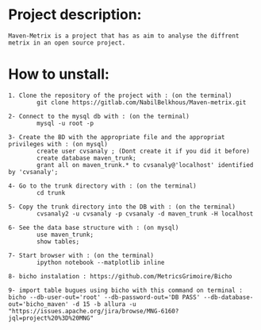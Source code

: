 # Project description:
	Maven-Metrix is a project that has as aim to analyse the diffrent metrix in an open source project.

# How to unstall:

	1. Clone the repository of the project with : (on the terminal)
			git clone https://gitlab.com/NabilBelkhous/Maven-metrix.git

	2- Connect to the mysql db with : (on the terminal)
			mysql -u root -p 

	3- Create the BD with the appropriate file and the appropriat privileges with : (on mysql)
			create user cvsanaly ; (Dont create it if you did it before)
			create database maven_trunk;
			grant all on maven_trunk.* to cvsanaly@'localhost' identified by 'cvsanaly';

	4- Go to the trunk directory with : (on the terminal)
			cd trunk

	5- Copy the trunk directory into the DB with : (on the terminal)
			cvsanaly2 -u cvsanaly -p cvsanaly -d maven_trunk -H localhost

	6- See the data base structure with : (on mysql)
			use maven_trunk;
			show tables;

	7- Start browser with : (on the terminal)
			ipython notebook --matplotlib inline

	8- bicho instalation : https://github.com/MetricsGrimoire/Bicho
	
	9- import table bugues using bicho with this command on terminal :
	bicho --db-user-out='root' --db-password-out='DB PASS' --db-database-out='bicho_maven' -d 15 -b allura -u "https://issues.apache.org/jira/browse/MNG-6160?jql=project%20%3D%20MNG"

